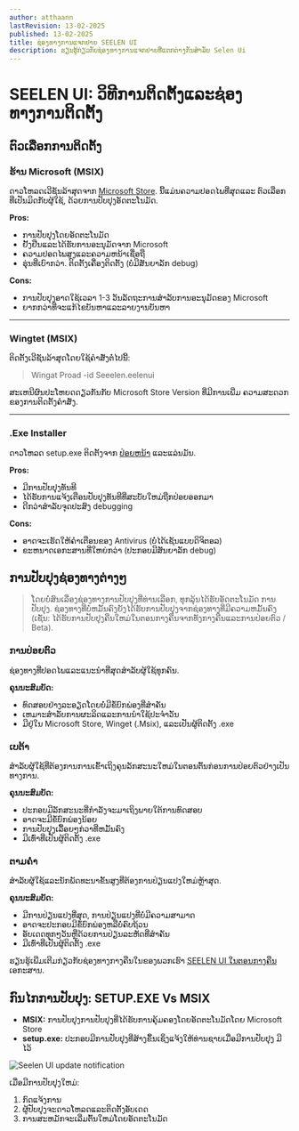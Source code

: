 ```yaml
---
author: atthaann
lastRevision: 13-02-2025
published: 13-02-2025
title: ຊ່ອງທາງການແຈກຢາຍ SEELEN UI
description: ຮຽນຮູ້ກ່ຽວກັບຊ່ອງທາງການແຈກຢາຍທີ່ແຕກຕ່າງກັນສໍາລັບ Selen Ui
---
```


# SEELEN UI: ວິທີການຕິດຕັ້ງແລະຊ່ອງທາງການຕິດຕັ້ງ

## ຕົວເລືອກການຕິດຕັ້ງ

### ຮ້ານ Microsoft (MSIX)

ດາວໂຫລດເວີຊັນລ້າສຸດຈາກ [Microsoft Store](https://www.microsoft.com/store).
ນີ້ແມ່ນຄວາມປອດໄພທີ່ສຸດແລະ ຕົວເລືອກທີ່ເປັນມິດກັບຜູ້ໃຊ້, ດ້ວຍການປັບປຸງອັດຕະໂນມັດ.

**Pros:**

- ການປັບປຸງໂດຍອັດຕະໂນມັດ
- ຢັ້ງຢືນແລະໄດ້ຮັບການອະນຸມັດຈາກ Microsoft
- ຄວາມປອດໄພສູງແລະຄວາມຫນ້າເຊື່ອຖື
- ຮຸ່ນທີ່ເບົາກວ່າ. ຕິດຕັ້ງເຄື່ອງຕິດຕັ້ງ (ບໍ່ມີສັນຍາລັກ debug)

**Cons:**

- ການປັບປຸງອາດໃຊ້ເວລາ 1-3 ວັນລັດຖະການສໍາລັບການອະນຸມັດຂອງ Microsoft
- ຍາກກວ່າທີ່ຈະແກ້ໄຂບັນຫາແລະລາຍງານບັນຫາ

---

### Wingtet (MSIX)

ຕິດຕັ້ງເວີຊັນລ້າສຸດໂດຍໃຊ້ຄໍາສັ່ງຕໍ່ໄປນີ້:

> Wingat Proad -id Seeelen.eelenui

ສະເຫນີຜົນປະໂຫຍດດຽວກັນກັບ Microsoft Store Version ທີ່ມີການເພີ່ມ ຄວາມສະດວກຂອງການຕິດຕັ້ງຄໍາສັ່ງ.

---

### .Exe Installer

ດາວໂຫລດ setup.exe ຕິດຕັ້ງຈາກ
[ປ່ອຍຫນ້າ](https://github.com/eythaann/Seelen-UI/releases) ແລະແລ່ນມັນ.

**Pros:**

- ມີການປັບປຸງທັນທີ
- ໄດ້ຮັບການແຈ້ງເຕືອນປັບປຸງທັນທີທີ່ສະບັບໃຫມ່ຖືກປ່ອຍອອກມາ
- ດີກວ່າສໍາລັບຈຸດປະສົງ debugging

**Cons:**

- ອາດຈະເຮັດໃຫ້ຄໍາເຕືອນຂອງ Antivirus (ບໍ່ໄດ້ເຊັນແບບດິຈິຕອລ)
- ຂະຫນາດເອກະສານທີ່ໃຫຍ່ກວ່າ (ປະກອບມີສັນຍາລັກ debug)

## ການປັບປຸງຊ່ອງທາງຕ່າງໆ

> ໂດຍບໍ່ສົນເລື່ອງຊ່ອງທາງການປັບປຸງທີ່ທ່ານເລືອກ, ທຸກລຸ້ນໄດ້ຮັບອັດຕະໂນມັດ ການປັບປຸງ.
> ຊ່ອງທາງທີ່ບໍ່ຫມັ້ນຄົງຍັງໄດ້ຮັບການປັບປຸງຈາກຊ່ອງທາງທີ່ມີຄວາມຫມັ້ນຄົງ (ເຊັ່ນ:
> ໄດ້ຮັບການປັບປຸງຄືນໃຫມ່ໃນຕອນກາງຄືນຈາກທັງກາງຄືນແລະການປ່ອຍຕົວ / Beta).

### ການປ່ອຍຕົວ

ຊ່ອງທາງທີ່ປອດໄພແລະແນະນໍາທີ່ສຸດສໍາລັບຜູ້ໃຊ້ທຸກຄົນ.

**ຄຸນນະສົມບັດ:**

- ທົດສອບຢ່າງລະອຽດໂດຍບໍ່ມີຂໍ້ບົກພ່ອງທີ່ສໍາຄັນ
- ເຫມາະສໍາລັບການຜະລິດແລະການນໍາໃຊ້ປະຈໍາວັນ
- ມີຢູ່ໃນ Microsoft Store, Winget (.Msix), ແລະເປັນຜູ້ຕິດຕັ້ງ .exe

### ເບຕ້າ

ສໍາລັບຜູ້ໃຊ້ທີ່ຕ້ອງການການເຂົ້າເຖິງຄຸນລັກສະນະໃຫມ່ໃນຕອນຕົ້ນກ່ອນການປ່ອຍຕົວຢ່າງເປັນທາງການ.

**ຄຸນນະສົມບັດ:**

- ປະກອບມີລັກສະນະທີ່ກໍາລັງຈະມາເຖິງພາຍໃຕ້ການທົດສອບ
- ອາດຈະມີຂໍ້ບົກພ່ອງນ້ອຍ
- ການປັບປຸງເລື້ອຍໆກ່ວາທີ່ຫມັ້ນຄົງ
- ມີເທົ່າທີ່ເປັນຜູ້ຕິດຕັ້ງ .exe

### ຕາມຄ່ໍາ

ສໍາລັບຜູ້ໃຊ້ແລະນັກພັດທະນາຂັ້ນສູງທີ່ຕ້ອງການປ່ຽນແປງໃຫມ່ຫຼ້າສຸດ.

**ຄຸນນະສົມບັດ:**

- ມີການປ່ຽນແປງທີ່ສຸດ, ການປ່ຽນແປງທີ່ບໍ່ມີຄວາມສາມາດ
- ອາດຈະປະກອບມີຂໍ້ບົກພ່ອງຫລືບໍ່ຄົບຖ້ວນ
- ອັບເດດທຸກໆວັນຫຼືດ້ວຍການປ່ຽນລະຫັດທີ່ສໍາຄັນ
- ມີເທົ່າທີ່ເປັນຜູ້ຕິດຕັ້ງ .exe

ຮຽນຮູ້ເພີ່ມເຕີມກ່ຽວກັບຊ່ອງທາງກາງຄືນໃນຂອງພວກເຮົາ
[SEELEN UI ໃນຕອນກາງຄືນ](https://seelen.io/blog/nightly) ເອກະສານ.

## ກົນໄກການປັບປຸງ: SETUP.EXE Vs MSIX

- **MSIX:** ການປັບປຸງການປັບປຸງທີ່ໄດ້ຮັບການຄຸ້ມຄອງໂດຍອັດຕະໂນມັດໂດຍ Microsoft Store
- **setup.exe:** ປະກອບມີການປັບປຸງທີ່ສ້າງຂຶ້ນເຊິ່ງແຈ້ງໃຫ້ທ່ານຊາບເມື່ອມີການປັບປຸງ ມີໄວ້

![Seelen UI update notification](https://github.com/Seelen-Inc/slu-blog/blob/master/blog/seelen-ui-distribution-channels/image.png?raw=true)

ເມື່ອມີການປັບປຸງໃຫມ່:

1. ກົດແຈ້ງການ
2. ຜູ້ປັບປຸງຈະດາວໂຫລດແລະຕິດຕັ້ງອັບເດດ
3. ການສະຫມັກຈະເລີ່ມຕົ້ນໃຫມ່ໂດຍອັດຕະໂນມັດ
